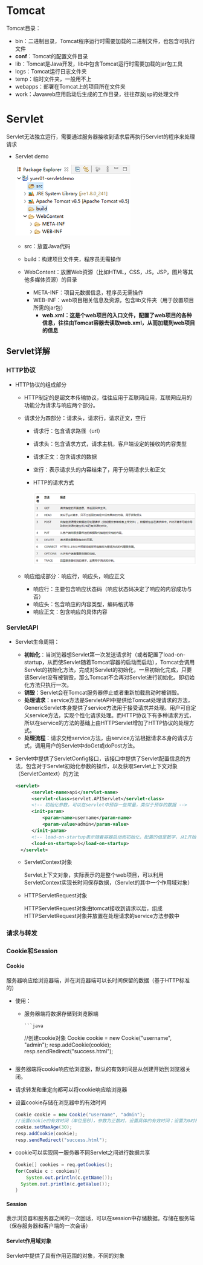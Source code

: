 # Tomcat

Tomcat目录：

* bin：二进制目录，Tomcat程序运行时需要加载的二进制文件，也包含可执行文件
* **conf**：Tomcat的配置文件目录
* lib：Tomcat是Java开发，lib中包含Tomcat运行时需要加载的jar包工具
* logs：Tomcat运行日志文件夹
* temp：临时文件夹，一般用不上
* webapps：部署在Tomcat上的项目所在文件夹
* work：Javaweb应用启动后生成的工作目录，往往存放jsp的处理文件

# Servlet

Servlet无法独立运行，需要通过服务器接收到请求后再执行Servlet的程序来处理请求

* Servlet demo

  ![image-20200730170001963](img/image-20200730170001963.png)

  * src：放置Java代码

  * build：构建项目文件夹，程序员无需操作

  * WebContent：放置Web资源（比如HTML，CSS，JS，JSP，图片等其他多媒体资源）的目录
    * META-INF：项目元数据信息，程序员无需操作
    * WEB-INF：web项目相关信息及资源，包含lib文件夹（用于放置项目所需的jar包）
      * **web.xml：这是个web项目的入口文件，配置了web项目的各种信息，往往由Tomcat容器去读取web.xml，从而加载到web项目的信息**

## Servlet详解

### HTTP协议

* HTTP协议的组成部分

  * HTTP制定的是超文本传输协议，往往应用于互联网应用，互联网应用的功能分为请求与响应两个部分。

  * 请求分为四部分：请求头，请求行，请求正文，空行

    * 请求行：包含请求路径（url）

    * 请求头：包含请求方式，请求主机，客户端设定的接收的内容类型

    * 请求正文：包含请求的数据

    * 空行：表示请求头的内容结束了，用于分隔请求头和正文

    * HTTP的请求方式

      ![image-20200731113814276](img/image-20200731113814276.png)

  * 响应组成部分：响应行，响应头，响应正文

    * 响应行：主要包含响应状态码（响应状态码决定了响应的内容成功与否）
    * 响应头：包含响应的内容类型，编码格式等
    * 响应正文：包含响应的具体内容

### ServletAPI

* Servlet生命周期：

  * **初始化**：当浏览器想Servlet第一次发送请求时（或者配置了load-on-startup，从而使Servlet随着Tomcat容器的启动而启动），Tomcat会调用Servlet的初始化方法，完成对Servlet的初始化，一旦初始化完成，只要该Servlet没有被销毁，那么Tomcat不会再对Servlet进行初始化。即初始化方法只执行一次。
  * **销毁**：Servlet会在Tomcat服务器停止或者重新加载启动时被销毁。
  * **处理请求**：service方法是ServletAPI中提供给Tomcat处理请求的方法，GenericServlet本身提供了service方法用于接受请求并处理。用户可自定义service方法，实现个性化请求处理。而HTTP协议下有多种请求方式，所以在service的方法的基础上由HTTPServlet增加了HTTP协议的处理方式。
  * **处理流程**：请求交给service方法，由service方法根据请求本身的请求方式，调用用户的Servlet中doGet或doPost方法。

* Servlet中提供了ServletConfig接口，该接口中提供了Servlet配置信息的方法，包含对于Servlet初始化参数的操作，以及获取Servlet上下文对象（ServletContext）的方法

  ```xml
  <servlet>
    	<servlet-name>api</servlet-name>
    	<servlet-class>servlet.APIServlet</servlet-class>
    	<!-- 初始化参数，可以在servlet中预存一些常量，类似于预存的数据 -->
    	<init-param>
    		<param-name>username</param-name>
    		<param-value>admin</param-value>
    	</init-param>
    	<!-- load-on-startup表示随着容器启动而初始化，配置的值是数字，从1开始，数字越小，越先被初始化 -->
    	<load-on-startup>1</load-on-startup>
    </servlet>
  ```

  * ServletContext对象

    Servlet上下文对象，实际表示的是整个web项目，可以利用ServletContext实现长时间保存数据，（Servlet的其中一个作用域对象）
  
  * HTTPServletRequest对象
  
    HTTPServletRequest对象由tomcat接收到请求以后，组成HTTPServletRequest对象并放置在处理请求的service方法参数中
  

### 请求与转发



### Cookie和Session

#### Cookie

服务器响应给浏览器端，并在浏览器端可以长时间保留的数据（基于HTTP标准的）

* 使用：

  * 服务器端将数据存储到浏览器端

    	```java
  	//创建cookie对象
  	Cookie cookie = new Cookie("username", "admin");
  	resp.addCookie(cookie);
  resp.sendRedirect("success.html");
    ```

* 服务器端将cookie响应给浏览器，默认的有效时间是从创建开始到浏览器关闭。

* 请求转发和重定向都可以将cookie响应给浏览器

* 设置cookie存储在浏览器中的有效时间

  ```java
  Cookie cookie = new Cookie("username", "admin");
  //设置cookie的有效时间（单位是秒），参数为正数时，设置具体的有效时间；设置为0时相当于删除cookie（不保留cookie），负数时，为默认有效时间（浏览器关闭时结束）
  cookie.setMaxAge(30);
  resp.addCookie(cookie);
  resp.sendRedirect("success.html");
  ```

* cookie可以实现同一服务器不同Servlet之间进行数据共享

  ```java
  Cookie[] cookies = req.getCookies();
  for(Cookie c : cookies){
      System.out.println(c.getName());
  	System.out.println(c.getValue());
  }
  ```


#### Session

表示浏览器和服务器之间的一次回话，可以在session中存储数据。存储在服务端（保存服务器和客户端的一次会话）

#### Servlet作用域对象

Servlet中提供了具有作用范围的对象，不同的对象
